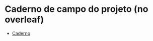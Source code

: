 # Caderno de campo do projeto (no overleaf)
- [Caderno](https://pt.overleaf.com/read/kvnxvcvhtsgj#ac138f)
